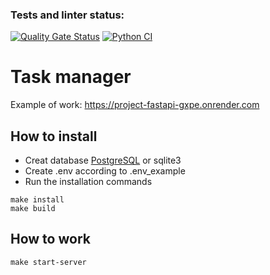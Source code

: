 ### Tests and linter status:
[![Quality Gate Status](https://sonarcloud.io/api/project_badges/measure?project=DaniilShomin_project_fastapi&metric=alert_status)](https://sonarcloud.io/summary/new_code?id=DaniilShomin_project_fastapi)
[![Python CI](https://github.com/DaniilShomin/project_fastapi/actions/workflows/pyci.yaml/badge.svg)](https://github.com/DaniilShomin/project_fastapi/actions/workflows/pyci.yaml)

# Task manager  
Example of work: https://project-fastapi-gxpe.onrender.com

## How to install  
* Creat database [PostgreSQL](https://github.com/Hexlet/ru-instructions/blob/main/postgresql.md) or sqlite3  
* Create .env according to .env_example  
* Run the installation commands  
```
make install
make build
```
## How to work  
```
make start-server
```